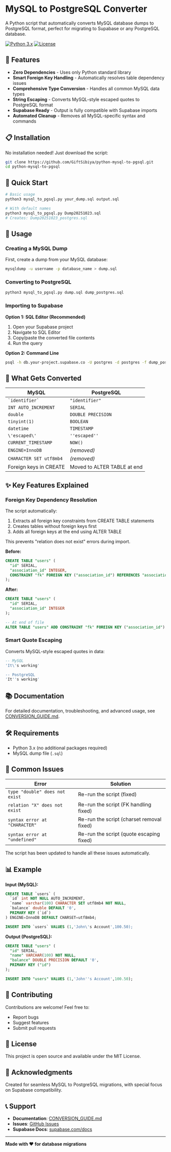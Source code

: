 # MySQL to PostgreSQL Converter

A Python script that automatically converts MySQL database dumps to PostgreSQL format, perfect for migrating to Supabase or any PostgreSQL database.

[![Python 3.x](https://img.shields.io/badge/python-3.x-blue.svg)](https://www.python.org/downloads/)
[![License](https://img.shields.io/badge/license-MIT-green.svg)](LICENSE)

## 🚀 Features

- **Zero Dependencies** - Uses only Python standard library
- **Smart Foreign Key Handling** - Automatically resolves table dependency issues
- **Comprehensive Type Conversion** - Handles all common MySQL data types
- **String Escaping** - Converts MySQL-style escaped quotes to PostgreSQL format
- **Supabase Ready** - Output is fully compatible with Supabase imports
- **Automated Cleanup** - Removes all MySQL-specific syntax and commands

## 📋 Installation

No installation needed! Just download the script:

```bash
git clone https://github.com/GiftSibiya/python-mysql-to-pgsql.git
cd python-mysql-to-pgsql
```

## 🎯 Quick Start

```bash
# Basic usage
python3 mysql_to_pgsql.py your_dump.sql output.sql

# With default names
python3 mysql_to_pgsql.py Dump20251023.sql
# Creates: Dump20251023_postgres.sql
```

## 📖 Usage

### Creating a MySQL Dump

First, create a dump from your MySQL database:

```bash
mysqldump -u username -p database_name > dump.sql
```

### Converting to PostgreSQL

```bash
python3 mysql_to_pgsql.py dump.sql dump_postgres.sql
```

### Importing to Supabase

**Option 1: SQL Editor (Recommended)**
1. Open your Supabase project
2. Navigate to SQL Editor
3. Copy/paste the converted file contents
4. Run the query

**Option 2: Command Line**
```bash
psql -h db.your-project.supabase.co -U postgres -d postgres -f dump_postgres.sql
```

## 🔄 What Gets Converted

| MySQL | PostgreSQL |
|-------|-----------|
| `` `identifier` `` | `"identifier"` |
| `INT AUTO_INCREMENT` | `SERIAL` |
| `double` | `DOUBLE PRECISION` |
| `tinyint(1)` | `BOOLEAN` |
| `datetime` | `TIMESTAMP` |
| `\'escaped\'` | `''escaped''` |
| `CURRENT_TIMESTAMP` | `NOW()` |
| `ENGINE=InnoDB` | *(removed)* |
| `CHARACTER SET utf8mb4` | *(removed)* |
| Foreign keys in CREATE | Moved to ALTER TABLE at end |

## ✨ Key Features Explained

### Foreign Key Dependency Resolution

The script automatically:
1. Extracts all foreign key constraints from CREATE TABLE statements
2. Creates tables without foreign keys first
3. Adds all foreign keys at the end using ALTER TABLE

This prevents "relation does not exist" errors during import.

**Before:**
```sql
CREATE TABLE "users" (
  "id" SERIAL,
  "association_id" INTEGER,
  CONSTRAINT "fk" FOREIGN KEY ("association_id") REFERENCES "associations" ("id")
);
```

**After:**
```sql
CREATE TABLE "users" (
  "id" SERIAL,
  "association_id" INTEGER
);

-- At end of file
ALTER TABLE "users" ADD CONSTRAINT "fk" FOREIGN KEY ("association_id") REFERENCES "associations" ("id");
```

### Smart Quote Escaping

Converts MySQL-style escaped quotes in data:

```sql
-- MySQL
'It\'s working'

-- PostgreSQL
'It''s working'
```

## 📚 Documentation

For detailed documentation, troubleshooting, and advanced usage, see [CONVERSION_GUIDE.md](CONVERSION_GUIDE.md).

## 🛠️ Requirements

- Python 3.x (no additional packages required)
- MySQL dump file (`.sql`)

## 🐛 Common Issues

| Error | Solution |
|-------|----------|
| `type "double" does not exist` | Re-run the script (fixed) |
| `relation "X" does not exist` | Re-run the script (FK handling fixed) |
| `syntax error at "CHARACTER"` | Re-run the script (charset removal fixed) |
| `syntax error at "undefined"` | Re-run the script (quote escaping fixed) |

The script has been updated to handle all these issues automatically.

## 📊 Example

**Input (MySQL):**
```sql
CREATE TABLE `users` (
  `id` int NOT NULL AUTO_INCREMENT,
  `name` varchar(100) CHARACTER SET utf8mb4 NOT NULL,
  `balance` double DEFAULT '0',
  PRIMARY KEY (`id`)
) ENGINE=InnoDB DEFAULT CHARSET=utf8mb4;

INSERT INTO `users` VALUES (1,'John\'s Account',100.50);
```

**Output (PostgreSQL):**
```sql
CREATE TABLE "users" (
  "id" SERIAL,
  "name" VARCHAR(100) NOT NULL,
  "balance" DOUBLE PRECISION DEFAULT '0',
  PRIMARY KEY ("id")
);

INSERT INTO "users" VALUES (1,'John''s Account',100.50);
```

## 🤝 Contributing

Contributions are welcome! Feel free to:
- Report bugs
- Suggest features
- Submit pull requests

## 📄 License

This project is open source and available under the MIT License.

## 🙏 Acknowledgments

Created for seamless MySQL to PostgreSQL migrations, with special focus on Supabase compatibility.

## 📞 Support

- **Documentation**: [CONVERSION_GUIDE.md](CONVERSION_GUIDE.md)
- **Issues**: [GitHub Issues](https://github.com/GiftSibiya/python-mysql-to-pgsql/issues)
- **Supabase Docs**: [supabase.com/docs](https://supabase.com/docs)

---

**Made with ❤️ for database migrations**